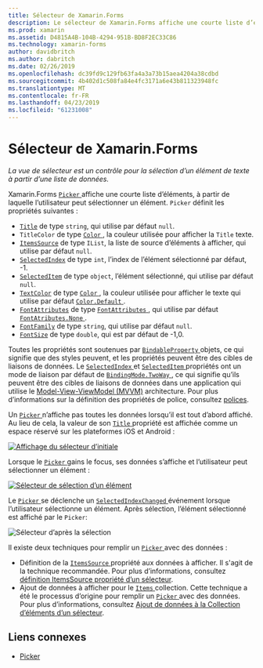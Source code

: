 ```yaml
---
title: Sélecteur de Xamarin.Forms
description: Le sélecteur de Xamarin.Forms affiche une courte liste d’éléments, à partir de laquelle l’utilisateur peut sélectionner un élément. Cet article explique comment utiliser la classe de sélecteur pour sélectionner un élément de texte dans une liste de données.
ms.prod: xamarin
ms.assetid: D4815A4B-104B-4294-951B-BD8F2EC33C86
ms.technology: xamarin-forms
author: davidbritch
ms.author: dabritch
ms.date: 02/26/2019
ms.openlocfilehash: dc39fd9c129fb63fa4a3a73b15aea4204a38cdbd
ms.sourcegitcommit: 4b402d1c508fa84e4fc3171a6e43b811323948fc
ms.translationtype: MT
ms.contentlocale: fr-FR
ms.lasthandoff: 04/23/2019
ms.locfileid: "61231008"
---
```

# <a name="xamarinforms-picker"></a>Sélecteur de Xamarin.Forms

_La vue de sélecteur est un contrôle pour la sélection d’un élément de texte à partir d’une liste de données._

Xamarin.Forms [ `Picker` ](xref:Xamarin.Forms.Picker) affiche une courte liste d’éléments, à partir de laquelle l’utilisateur peut sélectionner un élément. `Picker` définit les propriétés suivantes :

- [`Title`](xref:Xamarin.Forms.Picker.Title) de type `string`, qui utilise par défaut `null`.
- `TitleColor` de type [ `Color` ](xref:Xamarin.Forms.Color), la couleur utilisée pour afficher la `Title` texte.
- [`ItemsSource`](xref:Xamarin.Forms.Picker.ItemsSource) de type `IList`, la liste de source d’éléments à afficher, qui utilise par défaut `null`.
- [`SelectedIndex`](xref:Xamarin.Forms.Picker.SelectedIndex) de type `int`, l’index de l’élément sélectionné par défaut, -1.
- [`SelectedItem`](xref:Xamarin.Forms.Picker.SelectedItem) de type `object`, l’élément sélectionné, qui utilise par défaut `null`.
- [`TextColor`](xref:Xamarin.Forms.Picker.TextColor) de type [ `Color` ](xref:Xamarin.Forms.Color), la couleur utilisée pour afficher le texte qui utilise par défaut [ `Color.Default` ](xref:Xamarin.Forms.Color.Default).
- [`FontAttributes`](xref:Xamarin.Forms.Picker.FontAttributes) de type [ `FontAttributes` ](xref:Xamarin.Forms.FontAttributes), qui utilise par défaut [ `FontAtributes.None` ](xref:Xamarin.Forms.FontAttributes.None).
- [`FontFamily`](xref:Xamarin.Forms.Picker.FontFamily) de type `string`, qui utilise par défaut `null`.
- [`FontSize`](xref:Xamarin.Forms.Picker.FontSize) de type `double`, qui est par défaut de -1,0.

Toutes les propriétés sont soutenues par [ `BindableProperty` ](xref:Xamarin.Forms.BindableProperty) objets, ce qui signifie que des styles peuvent, et les propriétés peuvent être des cibles de liaisons de données. Le [ `SelectedIndex` ](xref:Xamarin.Forms.Picker.SelectedIndex) et [ `SelectedItem` ](xref:Xamarin.Forms.Picker.SelectedItem) propriétés ont un mode de liaison par défaut de [ `BindingMode.TwoWay` ](xref:Xamarin.Forms.BindingMode.TwoWay), ce qui signifie qu’ils peuvent être des cibles de liaisons de données dans une application qui utilise le [Model-View-ViewModel (MVVM)](~/xamarin-forms/enterprise-application-patterns/mvvm.md) architecture. Pour plus d’informations sur la définition des propriétés de police, consultez [polices](~/xamarin-forms/user-interface/text/fonts.md).

Un [ `Picker` ](xref:Xamarin.Forms.Picker) n’affiche pas toutes les données lorsqu’il est tout d’abord affiché. Au lieu de cela, la valeur de son [ `Title` ](xref:Xamarin.Forms.Picker.Title) propriété est affichée comme un espace réservé sur les plateformes iOS et Android :

[![](images/picker-initial.png "Affichage du sélecteur d’initiale")](images/picker-initial-large.png#lightbox "initiale d’affichage du sélecteur")

Lorsque le [ `Picker` ](xref:Xamarin.Forms.Picker) gains le focus, ses données s’affiche et l’utilisateur peut sélectionner un élément :

[![](images/picker-selection.png "Sélecteur de sélection d’un élément")](images/picker-selection-large.png#lightbox "sélecteur de sélection d’un élément")

Le [ `Picker` ](xref:Xamarin.Forms.Picker) se déclenche un [ `SelectedIndexChanged` ](xref:Xamarin.Forms.Picker.SelectedIndexChanged) événement lorsque l’utilisateur sélectionne un élément. Après sélection, l’élément sélectionné est affiché par le `Picker`:

![](images/picker-after-selection.png "Sélecteur d’après la sélection")

Il existe deux techniques pour remplir un [ `Picker` ](xref:Xamarin.Forms.Picker) avec des données :

- Définition de la [ `ItemsSource` ](xref:Xamarin.Forms.Picker.ItemsSource) propriété aux données à afficher. Il s'agit de la technique recommandée. Pour plus d’informations, consultez [définition ItemsSource propriété d’un sélecteur](populating-itemssource.md).
- Ajout de données à afficher pour le [ `Items` ](xref:Xamarin.Forms.Picker.Items) collection. Cette technique a été le processus d’origine pour remplir un [ `Picker` ](xref:Xamarin.Forms.Picker) avec des données. Pour plus d’informations, consultez [Ajout de données à la Collection d’éléments d’un sélecteur](populating-items.md).

## <a name="related-links"></a>Liens connexes

- [Picker](xref:Xamarin.Forms.Picker)
